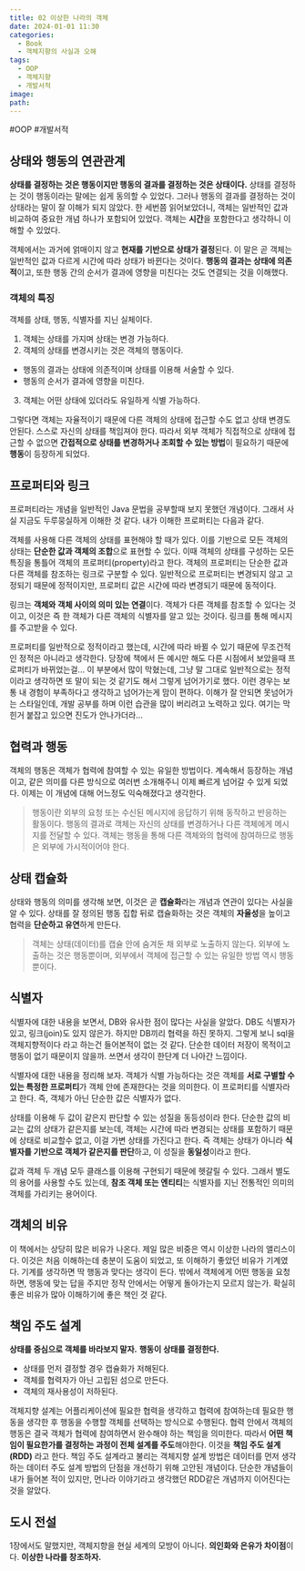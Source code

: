 ```yaml
---
title: 02 이상한 나라의 객체
date: 2024-01-01 11:30
categories:
  - Book
  - 객체지향의 사실과 오해
tags:
  - OOP
  - 객체지향
  - 개발서적
image: 
path:
---
```

#OOP #개발서적 

## 상태와 행동의 연관관계
**상태를 결정하는 것은 행동이지만 행동의 결과를 결정하는 것은 상태이다.**
상태를 결정하는 것이 행동이라는 말에는 쉽게 동의할 수 있었다. 그러나 행동의 결과를 결정하는 것이 상태라는 말이 잘 이해가 되지 않았다. 한 세번쯤 읽어보았더니, 객체는 일반적인 값과 비교하여 중요한 개념 하나가 포함되어 있었다. 객체는 **시간**을 포함한다고 생각하니 이해할 수 있었다. 

객체에서는 과거에 얽매이지 않고 **현재를 기반으로 상태가 결정**된다. 이 말은 곧 객체는 일반적인 값과 다르게 시간에 따라 상태가 바뀐다는 것이다. **행동의 결과는 상태에 의존적**이고, 또한 행동 간의 순서가 결과에 영향을 미친다는 것도 연결되는 것을 이해했다.

### 객체의 특징
객체를 상태, 행동, 식별자를 지닌 실체이다.
1. 객체는 상태를 가지며 상태는 변경 가능하다.
2. 객체의 상태를 변경시키는 것은 객체의 행동이다.
+ 행동의 결과는 상태에 의존적이며 상태를 이용해 서술할 수 있다.
+ 행동의 순서가 결과에 영향을 미친다.
3. 객체는 어떤 상태에 있더라도 유일하게 식별 가능하다.

그렇다면 객체는 자율적이기 때문에 다른 객체의 상태에 접근할 수도 없고 상태 변경도 안된다. 스스로 자신의 상태를 책임져야 한다. 따라서 외부 객체가 직접적으로 상태에 접근할 수 없으면 **간접적으로 상태를 변경하거나 조회할 수 있는 방법**이 필요하기 때문에 **행동**이 등장하게 되었다.


## 프로퍼티와 링크
프로퍼티라는 개념을 일반적인 Java 문법을 공부할때 보지 못했던 개념이다. 그래서 사실 지금도 두루뭉실하게 이해한 것 같다. 내가 이해한 프로퍼티는 다음과 같다.

객체를 사용해 다른 객체의 상태를 표현해야 할 때가 있다. 이를 기반으로 모든 객체의 상태는 **단순한 값과 객체의 조합**으로 표현할 수 있다. 이때 객체의 상태를 구성하는 모든 특징을 통틀어 객체의 프로퍼티(property)라고 한다. 객체의 프로퍼티는 단순한 값과 다른 객체를 참조하는 링크로 구분할 수 있다. 일반적으로 프로퍼티는 변경되지 않고 고정되기 때문에 정적이지만, 프로퍼티 값은 시간에 따라 변경되기 때문에 동적이다.

링크는 **객체와 객체 사이의 의미 있는 연결**이다. 객체가 다른 객체를 참조할 수 있다는 것이고, 이것은 즉 한 객체가 다른 객체의 식별자를 알고 있는 것이다. 링크를 통해 메시지를 주고받을 수 있다.

프로퍼티를 일반적으로 정적이라고 했는데, 시간에 따라 바뀔 수 있기 때문에 무조건적인 정적은 아니라고 생각한다. 당장에 책에서 든 예시만 해도 다른 시점에서 보았을때 프로퍼티가 바뀌었는걸... 이 부분에서 많이 막혔는데, 그냥 말 그대로 일반적으로는 정적이라고 생각하면 또 말이 되는 것 같기도 해서 그렇게 넘어가기로 했다. 이런 경우는 보통 내 경험이 부족하다고 생각하고 넘어가는게 맘이 편하다. 이해가 잘 안되면 못넘어가는 스타일인데, 개발 공부를 하며 이런 습관을 많이 버리려고 노력하고 있다. 여기는 막힌거 붙잡고 있으면 진도가 안나가더라...

## 협력과 행동
객체의 행동은 객체가 협력에 참여할 수 있는 유일한 방법이다. 계속해서 등장하는 개념이고, 같은 의미를 다른 방식으로 여러번 소개해주니 이제 빠르게 넘어갈 수 있게 되었다. 이제는 이 개념에 대해 어느정도 익숙해졌다고 생각한다.

> 행동이란 외부의 요청 또는 수신된 메시지에 응답하기 위해 동작하고 반응하는 활동이다. 행동의 결과로 객체는 자신의 상태를 변경하거나 다른 객체에게 메시지를 전달할 수 있다. 객체는 행동을 통해 다른 객체와의 협력에 참여하므로 행동은 외부에 가시적이어야 한다.

## 상태 캡슐화
상태와 행동의 의미를 생각해 보면, 이것은 곧 **캡슐화**라는 개념과 연관이 있다는 사실을 알 수 있다.
상태를 잘 정의된 행동 집합 뒤로 캡슐화하는 것은 객체의 **자율성**을 높이고 협력을 **단순하고 유연**하게 만든다.

> 객체는 상태(데이터)를 캡슐 안에 숨겨둔 채 외부로 노출하지 않는다. 외부에 노출하는 것은 행동뿐이며, 외부에서 객체에 접근할 수 있는 유일한 방법 역시 행동뿐이다.


## 식별자
식별자에 대한 내용을 보면서, DB와 유사한 점이 많다는 사실을 알았다. DB도 식별자가 있고, 링크(join)도 있지 않은가. 하지만 DB끼리 협력을 하진 못하지. 그렇게 보니 sql을 객체지향적이다 라고 하는건 들어본적이 없는 것 같다. 단순한 데이터 저장이 목적이고 행동이 없기 때문이지 않을까. 쓰면서 생각이 한단계 더 나아간 느낌이다.

식별자에 대한 내용을 정리해 보자. 객체가 식별 가능하다는 것은 객체를 **서로 구별할 수 있는 특정한 프로퍼티**가 객체 안에 존재한다는 것을 의미한다. 이 프로퍼티를 식별자라고 한다. 즉, 객체가 아닌 단순한 값은 식별자가 없다.

상태를 이용해 두 값이 같은지 판단할 수 있는 성질을 동등성이라 한다. 단순한 값의 비교는 값의 상태가 같은지를 보는데, 객체는 시간에 따라 변경되는 상태를 포함하기 때문에  상태로 비교할수 없고, 이걸 가변 상태를 가진다고 한다. 즉 객체는 상태가 아니라 **식별자를 기반으로 객체가 같은지를 판단**하고, 이 성질을 **동일성**이라고 한다.

값과 객체 두 개념 모두 클래스를 이용해 구현되기 때문에 헷갈릴 수 있다. 그래서 별도의 용어를 사용할 수도 있는데, **참조 객체 또는 엔티티**는 식별자를 지닌 전통적인 의미의 객체를 가리키는 용어이다.

## 객체의 비유
이 책에서는 상당히 많은 비유가 나온다. 제일 많은 비중은 역시 이상한 나라의 앨리스이다. 이것은 처음 이해하는데 충분이 도움이 되었고, 또 이해하기 좋았던 비유가 기계였다. 기계를 생각하면 딱 행동과 맞다는 생각이 든다. 밖에서 객체에게 어떤 행동을 요청하면, 행동에 맞는 답을 주지만 정작 안에서는 어떻게 돌아가는지 모르지 않는가. 확실히 좋은 비유가 많아 이해하기에 좋은 책인 것 같다.

## 책임 주도 설계
**상태를 중심으로 객체를 바라보지 말자.** **행동이 상태를 결정한다.**

>
+ 상태를 먼저 결정할 경우 캡슐화가 저해된다. 
+ 객체를 협력자가 아닌 고립된 섬으로 만든다. 
+ 객체의 재사용성이 저하된다.

객체지향 설계는 어플리케이션에 필요한 협력을 생각하고 협력에 참여하는데 필요한 행동을 생각한 후 행동을 수행할 객체를 선택하는 방식으로 수행된다. 협력 안에서 객체의 행동은 결국 객체가 협력에 참여하면서 완수해야 하는 책임을 의미한다. 따라서 **어떤 책임이 필요한가를 결정하는 과정이 전체 설계를 주도**해야한다. 이것을 **책임 주도 설계(RDD)** 라고 한다. 책임 주도 설계라고 불리는 객체지향 설계 방법은 데이터를 먼저 생각하는 데이터 주도 설계 방법의 단점을 개선하기 위해 고안된 개념이다.
단순한 개념들이 내가 들어본 적이 있지만, 먼나라 이야기라고 생각했던 RDD같은 개념까지 이어진다는 것을 알았다. 

## 도시 전설
1장에서도 말했지만, 객체지향을 현실 세계의 모방이 아니다. **의인화와 은유가 차이점**이다.
**이상한 나라를 창조하자.**